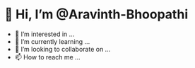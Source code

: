 # 👋 Hi, I’m @Aravinth-Bhoopathi
- 👀 I’m interested in ...
- 🌱 I’m currently learning ...
- 💞️ I’m looking to collaborate on ...
- 📫 How to reach me ...

<!---
Aravinth-Bhoopathi/Aravinth-Bhoopathi is a ✨ special ✨ repository because its `README.md` (this file) appears on your GitHub profile.
You can click the Preview link to take a look at your changes.
--->
